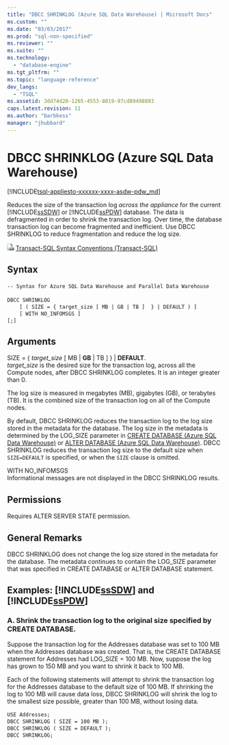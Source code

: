 ```yaml
---
title: "DBCC SHRINKLOG (Azure SQL Data Warehouse) | Microsoft Docs"
ms.custom: ""
ms.date: "03/03/2017"
ms.prod: "sql-non-specified"
ms.reviewer: ""
ms.suite: ""
ms.technology: 
  - "database-engine"
ms.tgt_pltfrm: ""
ms.topic: "language-reference"
dev_langs: 
  - "TSQL"
ms.assetid: 3dd74d20-1265-4553-8819-97cd89498893
caps.latest.revision: 11
ms.author: "barbkess"
manager: "jhubbard"
---
```

# DBCC SHRINKLOG (Azure SQL Data Warehouse)
[!INCLUDE[tsql-appliesto-xxxxxx-xxxx-asdw-pdw_md](../../relational-databases/reference/system-catalog-views/includes/tsql-appliesto-xxxxxx-xxxx-asdw-pdw-md.md)]

  Reduces the size of the transaction log *across the appliance* for the current [!INCLUDE[ssSDW](../../database-engine/configure/windows/includes/sssdw-md.md)] or [!INCLUDE[ssPDW](../../database-engine/configure/windows/includes/sspdw-md.md)] database. The data is defragmented in order to shrink the transaction log. Over time, the database transaction log can become fragmented and inefficient. Use DBCC SHRINKLOG to reduce fragmentation and reduce the log size.  
  
 ![Topic link icon](../../database-engine/configure/windows/media/topic-link.gif "Topic link icon") [Transact-SQL Syntax Conventions &#40;Transact-SQL&#41;](../../t-sql/language-elements/transact-sql-syntax-conventions-transact-sql.md)  
  
## Syntax  
  
```  
-- Syntax for Azure SQL Data Warehouse and Parallel Data Warehouse  
  
DBCC SHRINKLOG   
    [ ( SIZE = { target_size [ MB | GB | TB ]  } | DEFAULT ) ]   
    [ WITH NO_INFOMSGS ]   
[;]  
```  
  
## Arguments  
 SIZE = { *target_size* [ MB | **GB** | TB ]  } | **DEFAULT**.  
 *target_size* is the desired size for the transaction log, across all the Compute nodes, after DBCC SHRINKLOG completes. It is an integer greater than 0.  
  
 The log size is measured in megabytes (MB), gigabytes (GB), or terabytes (TB). It is the combined size of the transaction log on all of the Compute nodes.  
  
 By default, DBCC SHRINKLOG reduces the transaction log to the log size stored in the metadata for the database. The log size in the metadata is determined by the LOG_SIZE parameter in [CREATE DATABASE &#40;Azure SQL Data Warehouse&#41;](../../t-sql/statements/create-database-azure-sql-data-warehouse.md) or [ALTER DATABASE &#40;Azure SQL Data Warehouse&#41;](../../t-sql/statements/alter-database-azure-sql-data-warehouse.md). DBCC SHRINKLOG reduces the transaction log size to the default size when `SIZE=DEFAULT` is specified, or when the `SIZE` clause is omitted.  
  
 WITH NO_INFOMSGS  
 Informational messages are not displayed in the DBCC SHRINKLOG results.  
  
## Permissions  
 Requires ALTER SERVER STATE permission.  
  
## General Remarks  
 DBCC SHRINKLOG does not change the log size stored in the metadata for the database. The metadata continues to contain the LOG_SIZE parameter that was specified in CREATE DATABASE or ALTER DATABASE statement.  
  
## Examples: [!INCLUDE[ssSDW](../../database-engine/configure/windows/includes/sssdw-md.md)] and [!INCLUDE[ssPDW](../../database-engine/configure/windows/includes/sspdw-md.md)]  
  
### A. Shrink the transaction log to the original size specified by CREATE DATABASE.  
 Suppose the transaction log for the Addresses database was set to 100 MB when the Addresses database was created. That is, the CREATE DATABASE statement for Addresses had LOG_SIZE = 100 MB. Now, suppose the log has grown to 150 MB and you want to shrink it back to 100 MB.  
  
 Each of the following statements will attempt to shrink the transaction log for the Addresses database to the default size of 100 MB. If shrinking the log to 100 MB will cause data loss, DBCC SHRINKLOG will shrink the log to the smallest size possible, greater than 100 MB, without losing data.  
  
```  
USE Addresses;  
DBCC SHRINKLOG ( SIZE = 100 MB );  
DBCC SHRINKLOG ( SIZE = DEFAULT );  
DBCC SHRINKLOG;  
```  
  
  